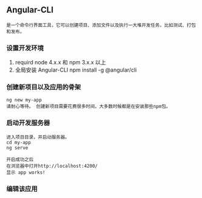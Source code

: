 ## Angular-CLI
    是一个命令行界面工具，它可以创建项目、添加文件以及执行一大堆开发任务，比如测试、打包和发布。

### 设置开发环境
1.  requird node 4.x.x 和 npm 3.x.x 以上
2.  全局安装 Angular-CLI
    npm install -g @angular/cli

### 创建新项目以及应用的骨架
    ng new my-app
    请耐心等待。 创建新项目需要花费很多时间，大多数时候都是在安装那些npm包。
### 启动开发服务器
    进入项目目录，并启动服务器。
    cd my-app
    ng serve

    开启成功之后
    在浏览器中打开http://localhost:4200/
    显示 app works!
### 编辑该应用